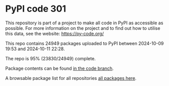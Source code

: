 # PyPI code 301

This repository is part of a project to make all code in PyPI as accessible as possible. For more information 
on the project and to find out how to utilise this data, see the website: https://py-code.org/

This repo contains 24949 packages uploaded to PyPI between 
2024-10-09 19:53 and 2024-10-11 22:28.

The repo is 95% (23830/24949) complete.

Package contents can be found [in the code branch](https://github.com/pypi-data/pypi-mirror-301/tree/code/packages).

A browsable package list for all repositories [all packages here](https://py-code.org/repositories/pypi-mirror-301).


